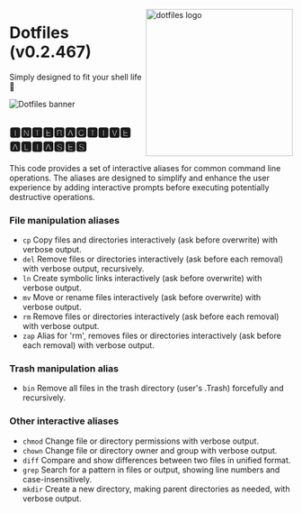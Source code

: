 <!-- markdownlint-disable MD033 MD041 -->

<img src="https://kura.pro/dotfiles/v2/images/logos/dotfiles.svg"
alt="dotfiles logo" width="261" align="right" />

<!-- markdownlint-enable MD033 MD041 -->

# Dotfiles (v0.2.467)

Simply designed to fit your shell life 🐚

![Dotfiles banner][banner]

## 🅸🅽🆃🅴🆁🅰🅲🆃🅸🆅🅴 🅰🅻🅸🅰🆂🅴🆂

This code provides a set of interactive aliases for common command line
operations. The aliases are designed to simplify and enhance the user
experience by adding interactive prompts before executing potentially
destructive operations.

### File manipulation aliases

- `cp` Copy files and directories interactively (ask before overwrite) with verbose output.
- `del` Remove files or directories interactively (ask before each removal) with verbose output, recursively.
- `ln` Create symbolic links interactively (ask before overwrite) with verbose output.
- `mv` Move or rename files interactively (ask before overwrite) with verbose output.
- `rm` Remove files or directories interactively (ask before each removal) with verbose output.
- `zap` Alias for 'rm', removes files or directories interactively (ask before each removal) with verbose output.

### Trash manipulation alias

- `bin` Remove all files in the trash directory (user's .Trash) forcefully and recursively.

### Other interactive aliases

- `chmod` Change file or directory permissions with verbose output.
- `chown` Change file or directory owner and group with verbose output.
- `diff` Compare and show differences between two files in unified format.
- `grep` Search for a pattern in files or output, showing line numbers and case-insensitively.
- `mkdir` Create a new directory, making parent directories as needed, with verbose output.

[banner]: https://kura.pro/dotfiles/v2/images/titles/title-dotfiles.svg
